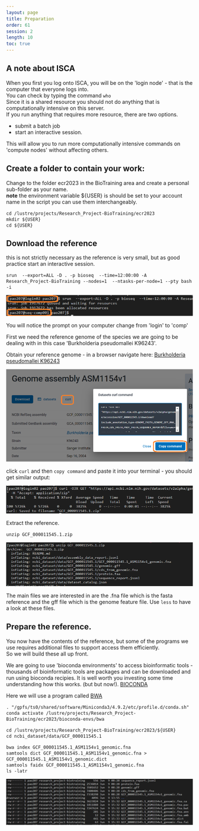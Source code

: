 ```yaml
---
layout: page
title: Preparation
order: 61
session: 2
length: 10
toc: true
---
```


## A note about ISCA
When you first you log onto ISCA, you will be on the 'login node' - that is the computer that everyone logs into.  
You can check by typing the command `who`  
Since it is a shared resource you should not do anything that is computationally intensive on this server.  
If you run anything that requires more resource, there are two options.
- submit a batch job
- start an interactive session.

This will allow you to run more computationally intensive commands on 'compute nodes' without affecting others.

## Create a folder to contain your work:

Change to the folder ecr2023 in the BioTraining area and create a personal sub-folder as your name.  
**note** the environment variable ${USER} is should be set to your account name in the script you can use them interchangeably.

```
cd /lustre/projects/Research_Project-BioTraining/ecr2023
mkdir ${USER}
cd ${USER}
```


## Download the reference

this is not strictly necessary as the reference is very small, but as good practice start an interactive session.
```
srun  --export=ALL -D . -p bioseq  --time=12:00:00 -A Research_Project-BioTraining --nodes=1  --ntasks-per-node=1 --pty bash -i
```
![isca-interactive](../images/isca-interactive.png)

You will notice the prompt on your computer change from 'login' to 'comp'


First we need the reference genome of the species we are going to be dealing with in this case 'Burkholderia pseudomallei K96243'.


Obtain your reference genome - in a browser navigate here: 
[Burkholderia pseudomallei K96243](https://www.ncbi.nlm.nih.gov/datasets/genome/GCF_000011545.1/)


![download with curl](../images/genomics-bt-download.png)

click `curl` and then `copy command` and paste it into your terminal - you should get similar output:

![download with curl](../images/genomics-bt-download-02.png)

Extract the reference.
```
unzip GCF_000011545.1.zip
```

![download with curl](../images/gen-prep-unzip.png)

The main files we are interested in are the .fna file which is the fasta reference and the gff file which is the genome feature file. Use `less` to have a look at these files. 

## Prepare the reference.

You now have the contents of the reference, but some of the programs we use requires additional files to support access them efficiently.  
So we will build these all up front.  


We are going to use 'bioconda environments' to access bioinformatic tools - thousands of bioinformatic tools are packages and can be downloaded and run using bioconda recipies.
It is well worth you investing some time understanding how this works. (but but now!). [BIOCONDA](https://bioconda.github.io/index.html)  


Here we will use a program called [BWA](https://github.com/lh3/bwa)
```
. "/gpfs/ts0/shared/software/Miniconda3/4.9.2/etc/profile.d/conda.sh"
conda activate /lustre/projects/Research_Project-BioTraining/ecr2023/bioconda-envs/bwa
```

```
cd /lustre/projects/Research_Project-BioTraining/ecr2023/${USER}
cd ncbi_dataset/data/GCF_000011545.1
```

```
bwa index GCF_000011545.1_ASM1154v1_genomic.fna
samtools dict GCF_000011545.1_ASM1154v1_genomic.fna > GCF_000011545.1_ASM1154v1_genomic.dict
samtools faidx GCF_000011545.1_ASM1154v1_genomic.fna
ls -latr
```

![indexes](../images/gen-prep-indexes.png)







